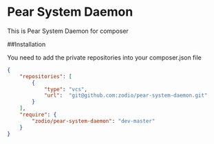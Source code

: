 Pear System Daemon
========

This is Pear System Daemon for composer


##Installation

You need to add the private repositories into your composer.json file

```json
{
    "repositories": [
        {
            "type": "vcs",
            "url":  "git@github.com:zodio/pear-system-daemon.git"
        }
    ],
    "require": {
        "zodio/pear-system-daemon": "dev-master"
    }
}
```
